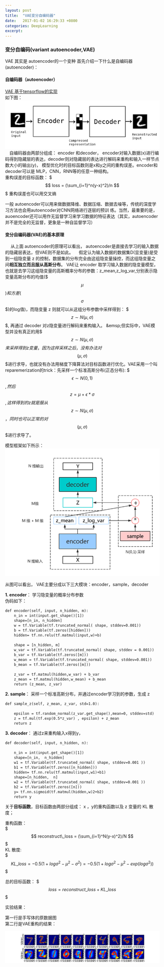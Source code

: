 ```yaml
---                                                                                                         
layout: post
title:  "VAE变分自编码器"
date:   2017-01-02 16:29:33 +0800
categories: DeepLearning
excerpt:
---
```


<script type="text/javascript" src="http://cdn.mathjax.org/mathjax/latest/MathJax.js?config=default"></script>

### 变分自编码(variant autoencoder,VAE)

VAE 其实是 autoencoder的一个变种
首先介绍一下什么是自编码器(autoencoder)：

#### 自编码器（autoencoder）

[VAE 基于tensorflow的实现](https://github.com/chengjunwen/tensorflow_practice/blob/master/VariantAutoEncoder.py)  
如下图：
![autoencoder_schema.jpg](/images/vae/autoencoder_schema.jpg)  
&emsp;自编码器由两部分组成： encoder 和decoder， encoder对输入数据(x)进行编码得到隐藏层的表达，decoder则对隐藏层的表达进行解码来重构和输入一样节点数大小的输出(y)， 模型优化时的目标函数则是x和y之间的重构误差。encoder和decoder可以是 MLP，CNN，RNN等的任意一种结构。  
重构误差的目标函数： 
$$$ loss = (\sum_{i=1}^n(y-x)^2)/n $$$
重构误差也可以用交叉熵  

一般 autoencoder可以用来做数据降维、数据压缩、数据去噪等，传统的深度学习方法也会用autoencoder对CNN网络进行逐层的预训  练。当然，最重要的是，auoencoder还可以用作无监督学习来学习数据的特征表达（其实，autoencoder并不是完全的无监督，更象是一种自监督学习）

#### 变分自编码器(VAE)的基本原理  

&emsp; 从上面 autoencoder的原理可以看出， autoencoder是直接去学习的输入数据的隐藏层表达，但VAE则不是如此。
&emsp;假定认为输入数据的数据集D(显变量)是受到一组隐变量 z 的控制，数据集的分布完全由这组隐变量操控，而这组隐变量之间**相互独立而且服从高斯分布**。 VAE让 encoder 取学习输入数据的隐变量模型，也就是去学习这组隐变量的高斯概率分布的参数：z_mean,z_log_var,分别表示隐变量高斯分布的均值($$$\mu$$$)和方差($$$\sigma$$$)的log值)，而隐变量 z 则就可以从这组分布参数中采样得到： $$$z \sim N(\mu,\sigma)$$$, 再通过 decoder 对z隐变量进行解码来重构输入。  
&emsp;但实际中，VAE模型并没有真正的用$$$z \sim N(\mu,\sigma)$$$来采样得到z变量， 因为这样采样之后，没有办法对$$$(\mu,\sigma) $$$进行求导，也就没有办法用梯度下降算法对目标函数进行优化。VAE采用一个叫reparemerization的trick：先采样一个标准高斯分布(正态分布): $$$\epsilon \sim  N(0,1)$$$, 然后$$$z=\mu+\epsilon * \sigma$$$,这样得到的z就是服从$$$z \sim N(\mu,\sigma)$$$，同时也可以正常的对$$$(\mu,\sigma) $$$进行求导了。  

模型框架如下所示：  
![基本流程图.png](/images/vae/基本流程图.png)

从图可以看出， VAE主要分成以下三大模块：encoder，sample，decoder 

**1. encoder**：
学习隐变量的概率分布参数  
伪码如下： 

    def encoder(self, input, n_hidden, m):
        n_in = int(input.get_shape()[1])
        shape=[n_in, n_hidden]
        w = tf.Variable(tf.truncated_normal( shape, stddev=0.001))
        b = tf.Variable(tf.zeros([hidden]))
        hidden= tf.nn.relu(tf.matmul(input,w)+b)
        
        shape = [n_hidden, m]
        w_var = tf.Variable(tf.truncated_normal( shape, stddev = 0.001))
        b_var = tf.Variable(tf.zeros([m]))
        w_mean = tf.Variable(tf.truncated_normal( shape, stddev=0.001))
        b_mean = tf.Variable(tf.zeros([m]))

        z_var = tf.matmul(hidden,w_var) + b_var
        z_mean = tf.matmul(hidden,w_mean) + b_mean
        return (z_mean, z_var)

**2. sample**：
采样一个标准高斯分布，并通过encoder学习到的参数，生成 z   

    def sample_z(self, z_mean, z_var, std=1.0):

        epsilon = tf.random_normal(z_var.get_shape(),mean=0, stddev=std)
        z = tf.mul(tf.exp(0.5*z_var) , epsilon) + z_mean
        return z


**3. decoder**：
通过z来重构输入x得到y，

    def decoder(self, input, n_hidden, n):

        n_in = int(input.get_shape()[1])
        shape=[n_in,  n_hidden]
        w1 = tf.Variable(tf.truncated_normal( shape, stddev=0.001 ))
        b1 = tf.Variable(tf.zeros([n_hidden]))
        hidden= tf.nn.relu(tf.matmul(input,w1)+b1)
        shape=[n_hidden,  n]
        w2 = tf.Variable(tf.truncated_normal( shape, stddev=0.001 ))
        b2 = tf.Variable(tf.zeros([n]))
        y= tf.nn.sigmoid(tf.matmul(hidden,w)2+b2)
        return y

关于**目标函数**，目标函数由两部分组成： x ，y的重构函数以及 z 变量的 KL 散度；

重构函数：   
$$$ reconstruct\_loss = (\sum_{i=1}^N(y-x)^2)/N $$$  
KL 散度:   
$$$ KL\_loss=-0.5(1+log{\sigma}^2 - {\mu}^2 - {\sigma^2}) = -0.5(1+log{\sigma}^2 - {\mu}^2 - exp({log{\sigma^2}}))$$$   

总的目标函数： $$$ loss = reconstruct\_loss + KL\_loss$$$

实验结果：  

第一行是手写体的原数据图  
第二行是VAE重构的结果：  

![result](/images/vae/figure.png)
















